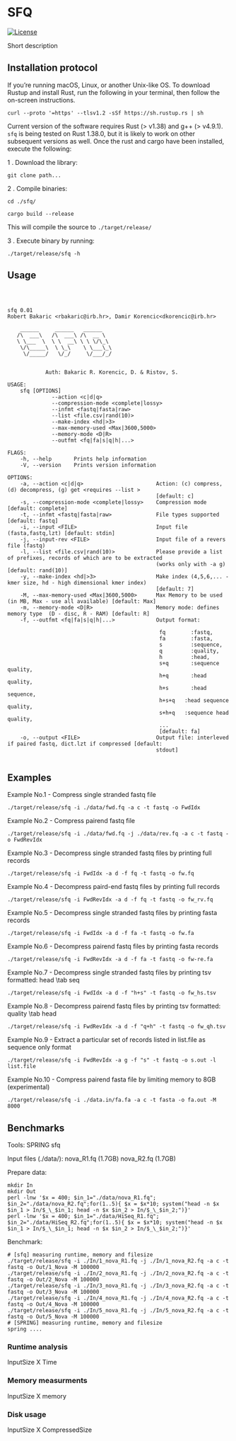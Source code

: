 # SFQ

[![License](https://img.shields.io/badge/license-MIT-blue.svg)]( )

Short description

## Installation protocol


If you’re running macOS, Linux, or another Unix-like OS. To download Rustup and install Rust, run the following in your terminal, then follow the on-screen instructions.
```
curl --proto '=https' --tlsv1.2 -sSf https://sh.rustup.rs | sh
```
Current version of the software requires Rust (> v1.38) and g++ (> v4.9.1). `sfq` is being tested on Rust 1.38.0, but it is likely to work on other subsequent versions as well. Once the rust and cargo have been installed, execute the following:

 1 . Download the library:

```
git clone path...
```
 2 . Compile binaries:


```
cd ./sfq/

cargo build --release
```

This will compile the source to `./target/release/`

 3 . Execute binary by running:

```
./target/release/sfq -h
```

## Usage

```



sfq 0.01
Robert Bakaric <rbakaric@irb.hr>, Damir Korencic<dkorencic@irb.hr>

    ______     ______   ______    	
   /\  ___\   /\  ___\ /\  __ \   	
   \ \___  \  \ \  __\ \ \ \/\_\  	
    \/\_____\  \ \_\    \ \___\_\ 	
     \/_____/   \/_/     \/___/_/ 	


            Auth: Bakaric R. Korencic, D. & Ristov, S.

USAGE:
    sfq [OPTIONS]
              --action <c|d|q>
              --compression-mode <complete|lossy>
              --infmt <fastq|fasta|raw>
              --list <file.csv|rand(10)>
              --make-index <hd|>3>
              --max-memory-used <Max|3600,5000>
              --memory-mode <D|R>
              --outfmt <fq|fa|s|q|h|...>

FLAGS:
    -h, --help       Prints help information
    -V, --version    Prints version information

OPTIONS:
    -a, --action <c|d|q>                       Action: (c) compress, (d) decompress, (g) get <requires --list >
                                               [default: c]
    -s, --compression-mode <complete|lossy>    Compression mode [default: complete]
    -t, --infmt <fastq|fasta|raw>              File types supported [default: fastq]
    -i, --input <FILE>                         Input file (fasta,fastq,lzt) [default: stdin]
    -j, --input-rev <FILE>                     Input file of a revers file (fastq)
    -l, --list <file.csv|rand(10)>             Please provide a list of prefixes, records of which are to be extracted
                                               (works only with -a g) [default: rand(10)]
    -y, --make-index <hd|>3>                   Make index (4,5,6,... - kmer size, hd - high dimensional kmer index)
                                               [default: 7]
    -M, --max-memory-used <Max|3600,5000>      Max Memory to be used (in MB, Max - use all available) [default: Max]
    -m, --memory-mode <D|R>                    Memory mode: defines memory type  (D - disc, R - RAM) [default: R]
    -f, --outfmt <fq|fa|s|q|h|...>             Output format:

                                               	fq   	  :fastq,
                                               	fa  	  :fasta,
                                               	s         :sequence,
                                               	q         :quality,
                                               	h  	      :head,
                                               	s+q   	  :sequence quality,
                                               	h+q   	  :head quality,
                                               	h+s  	  :head sequence,
                                               	h+s+q  	:head sequence quality,
                                               	s+h+q  	:sequence head quality,
                                               	...
                                                [default: fa]
    -o, --output <FILE>                        Output file: interleved if paired fastq, dict.lzt if compressed [default:
                                               stdout]


```

## Examples

Example No.1 - Compress single stranded fastq file

```
./target/release/sfq -i ./data/fwd.fq -a c -t fastq -o FwdIdx
```

Example No.2 - Compress pairend fastq file

```
./target/release/sfq -i ./data/fwd.fq -j ./data/rev.fq -a c -t fastq -o FwdRevIdx
```

Example No.3 - Decompress single stranded fastq files by printing full records

```
./target/release/sfq -i FwdIdx -a d -f fq -t fastq -o fw.fq
```

Example No.4 - Decompress paird-end fastq files by printing full records

```
./target/release/sfq -i FwdRevIdx -a d -f fq -t fastq -o fw_rv.fq
```

Example No.5 - Decompress single stranded fastq files by printing fasta records

```
./target/release/sfq -i FwdIdx -a d -f fa -t fastq -o fw.fa
```

Example No.6 - Decompress pairend fastq files by printing fasta records

```
./target/release/sfq -i FwdRevIdx -a d -f fa -t fastq -o fw-re.fa
```

Example No.7 - Decompress single stranded fastq files by printing tsv formatted: head \\tab seq

```
./target/release/sfq -i FwdIdx -a d -f "h+s" -t fastq -o fw_hs.tsv
```

Example No.8 - Decompress pairend fastq files by printing tsv formatted: quality \\tab head

```
./target/release/sfq -i FwdRevIdx -a d -f "q+h" -t fastq -o fw_qh.tsv
```

Example No.9 - Extract a particular set of records listed in list.file as sequence only format

```
./target/release/sfq -i FwdRevIdx -a g -f "s" -t fastq -o s.out -l list.file
```

Example No.10 - Compress pairend fasta file by limiting memory to 8GB (experimental)

```
./target/release/sfq -i ./data.in/fa.fa -a c -t fasta -o fa.out -M 8000
```


## Benchmarks

Tools:
SPRING
sfq

Input files (./data/):
nova_R1.fq (1.7GB)
nova_R2.fq (1.7GB)


Prepare data:

```
mkdir In
mkdir Out
perl -lnw '$x = 400; $in_1="./data/nova_R1.fq"; $in_2="./data/nova_R2.fq";for(1..5){ $x = $x*10; system("head -n $x $in_1 > In/$_\_$in_1; head -n $x $in_2 > In/$_\_$in_2;")}'
perl -lnw '$x = 400; $in_1="./data/HiSeq_R1.fq"; $in_2="./data/HiSeq_R2.fq";for(1..5){ $x = $x*10; system("head -n $x $in_1 > In/$_\_$in_1; head -n $x $in_2 > In/$_\_$in_2;")}'
```
Benchmark:

```
# [sfq] measuring runtime, memory and filesize
./target/release/sfq -i ./In/1_nova_R1.fq -j ./In/1_nova_R2.fq -a c -t fastq -o Out/1_Nova -M 100000
./target/release/sfq -i ./In/2_nova_R1.fq -j ./In/2_nova_R2.fq -a c -t fastq -o Out/2_Nova -M 100000
./target/release/sfq -i ./In/3_nova_R1.fq -j ./In/3_nova_R2.fq -a c -t fastq -o Out/3_Nova -M 100000
./target/release/sfq -i ./In/4_nova_R1.fq -j ./In/4_nova_R2.fq -a c -t fastq -o Out/4_Nova -M 100000
./target/release/sfq -i ./In/5_nova_R1.fq -j ./In/5_nova_R2.fq -a c -t fastq -o Out/5_Nova -M 100000
# [SPRING] measuring runtime, memory and filesize
spring ....
```




### Runtime analysis


InputSize X Time

### Memory measurments  

InputSize X memory


### Disk usage

 InputSize X CompressedSize
